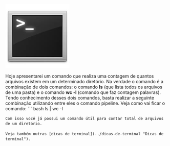 ![Terminal Console Linux](../images/terminal-console-linux.jpg)

Hoje apresentarei um comando que realiza uma contagem de quantos arquivos existem em um determinado diretório. Na verdade o comando é a combinação de dois comandos: o comando **ls** (que lista todos os arquivos de uma pasta) e o comando **wc -l** (comando que faz contagem palavras).
Tendo conhecimento desses dois comandos, basta realizar a seguinte combinação utilizando entre eles o comando pipeline.
Veja como vai ficar o comando: ``` bash
 ls | wc -l
``` 
Com isso você já possui um comando útil para contar total de arquivos de um diretório.

Veja também outras [dicas de terminal](../dicas-de-terminal "Dicas de terminal").